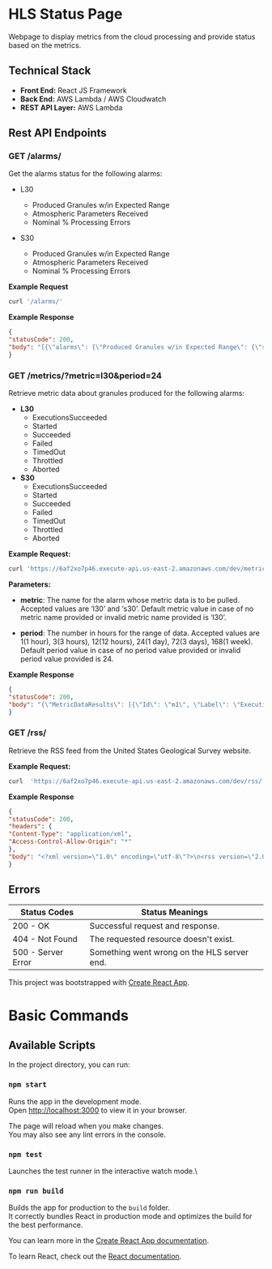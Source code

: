 # HLS Status Page

Webpage to display metrics from the cloud processing and provide status based on the metrics.

## Technical Stack

- **Front End:** React JS Framework
- **Back End:** AWS Lambda / AWS Cloudwatch
- **REST API Layer:** AWS Lambda

## Rest API Endpoints
### GET /alarms/

Get the alarms status for the following alarms:
- L30
  - Produced Granules w/in Expected Range
  - Atmospheric Parameters Received
  - Nominal % Processing Errors

- S30
  - Produced Granules w/in Expected Range
  - Atmospheric Parameters Received
  - Nominal % Processing Errors

**Example Request**
```bash
curl '/alarms/'
```

**Example Response**
```json
{
"statusCode": 200,
"body": "[{\"alarms\": {\"Produced Granules w/in Expected Range\": {\"state\": \"OK\", \"state_transitioned_timestamp\": \"2023-08-09 00:40:58.495000+00:00\", \"state_updated_timestamp\": \"2023-08-09 00:40:58.495000+00:00\"}, \"Atmospheric Parameters Received\": {\"state\": \"OK\", \"state_transitioned_timestamp\": \"2023-08-10 05:23:30.604000+00:00\", \"state_updated_timestamp\": \"2023-08-10 05:23:30.604000+00:00\"}, \"Nominal % Processing Errors\": {\"state\": \"OK\", \"state_transitioned_timestamp\": \"2023-08-10 06:39:37.381000+00:00\", \"state_updated_timestamp\": \"2023-08-10 06:39:37.381000+00:00\"}}, \"status\": \"OK\", \"alarm_name\": \"L30 Status\", \"state_updated_timestamp\": \"2023-08-09 00:40:58.495000+00:00\"}, {\"alarms\": {\"Produced Granules w/in Expected Range\": {\"state\": \"ALARM\", \"state_transitioned_timestamp\": \"2023-08-10 07:09:20.862000+00:00\", \"state_updated_timestamp\": \"2023-08-10 07:09:20.862000+00:00\"}, \"Atmospheric Parameters Received\": {\"state\": \"OK\", \"state_transitioned_timestamp\": \"2023-08-10 05:23:30.604000+00:00\", \"state_updated_timestamp\": \"2023-08-10 05:23:30.604000+00:00\"}, \"Nominal % Processing Errors\": {\"state\": \"INSUFFICIENT_DATA\", \"state_transitioned_timestamp\": \"2023-08-10 11:50:57.804000+00:00\", \"state_updated_timestamp\": \"2023-08-10 11:50:57.804000+00:00\"}}, \"status\": \"DANGER\", \"alarm_name\": \"S30 Status\", \"state_updated_timestamp\": \"2023-08-10 07:09:20.862000+00:00\"}]"
}
```

### GET /metrics/?metric=l30&period=24

Retrieve metric data about granules produced for the following alarms:

- **L30**
  - ExecutionsSucceeded
  - Started
  - Succeeded
  - Failed
  - TimedOut
  - Throttled
  - Aborted
- **S30**
  - ExecutionsSucceeded
  - Started
  - Succeeded
  - Failed
  - TimedOut
  - Throttled
  - Aborted

**Example Request:**
```bash
curl 'https://6af2xo7p46.execute-api.us-east-2.amazonaws.com/dev/metrics/?metric=l30&period=24'
```

**Parameters:**

- **metric**: The name for the alarm whose metric data is to be pulled. Accepted values are ‘l30’ and ‘s30’. Default metric value in case of no metric name provided or invalid metric name provided is ‘l30’.
  
- **period**: The number in hours for the range of data. Accepted values are 1(1 hour), 3(3 hours), 12(12 hours), 24(1 day), 72(3 days), 168(1 week). Default period value in case of no period value provided or invalid period value provided is 24.

**Example Response**
```json
{
"statusCode": 200,
"body": "{\"MetricDataResults\": [{\"Id\": \"m1\", \"Label\": \"ExecutionsSucceeded\", \"Timestamps\": [\"2023-08-09 00:00:00+00:00\"], \"Values\": [4589.0], \"StatusCode\": \"Complete\"}, {\"Id\": \"m2\", \"Label\": \"Started\", \"Timestamps\": [\"2023-08-09 00:00:00+00:00\"], \"Values\": [1907.0], \"StatusCode\": \"Complete\"}, {\"Id\": \"m3\", \"Label\": \"Succeeded\", \"Timestamps\": [\"2023-08-09 00:00:00+00:00\"], \"Values\": [4589.0], \"StatusCode\": \"Complete\"}, {\"Id\": \"m4\", \"Label\": \"Failed\", \"Timestamps\": [\"2023-08-09 00:00:00+00:00\"], \"Values\": [49.0], \"StatusCode\": \"Complete\"}, {\"Id\": \"m5\", \"Label\": \"TimedOut\", \"Timestamps\": [\"2023-08-09 00:00:00+00:00\"], \"Values\": [0.0], \"StatusCode\": \"Complete\"}, {\"Id\": \"m6\", \"Label\": \"Throttled\", \"Timestamps\": [\"2023-08-09 00:00:00+00:00\"], \"Values\": [0.0], \"StatusCode\": \"Complete\"}, {\"Id\": \"m7\", \"Label\": \"Aborted\", \"Timestamps\": [\"2023-08-09 00:00:00+00:00\"], \"Values\": [0.0], \"StatusCode\": \"Complete\"}], \"Messages\": [], \"ResponseMetadata\": {\"RequestId\": \"33351834-e202-4fdf-8076-2279366d3e71\", \"HTTPStatusCode\": 200, \"HTTPHeaders\": {\"x-amzn-requestid\": \"33351834-e202-4fdf-8076-2279366d3e71\", \"content-type\": \"text/xml\", \"content-length\": \"2319\", \"date\": \"Thu, 10 Aug 2023 16:36:23 GMT\"}, \"RetryAttempts\": 0}}"
}

```

### GET /rss/

Retrieve the RSS feed from the United States Geological Survey website.

**Example Request:**
```bash
curl  'https://6af2xo7p46.execute-api.us-east-2.amazonaws.com/dev/rss/'
```

**Example Response**
```json
{
"statusCode": 200,
"headers": {
"Content-Type": "application/xml",
"Access-Control-Allow-Origin": "*"
},
"body": "<?xml version=\"1.0\" encoding=\"utf-8\"?>\n<rss version=\"2.0\" xml:base=\"https://www.usgs.gov/\" xmlns:dc=\"http://purl.org/dc/elements/1.1/\" xmlns:content=\"http://purl.org/rss/1.0/modules/content/\" xmlns:foaf=\"http://xmlns.com/foaf/0.1/\" xmlns:og=\"http://ogp.me/ns#\" xmlns:rdfs=\"http://www.w3.org/2000/01/rdf-schema#\" xmlns:schema=\"http://schema.org/\" xmlns:sioc=\"http://rdfs.org/sioc/ns#\" xmlns:sioct=\"http://rdfs.org/sioc/types#\" xmlns:skos=\"http://www.w3.org/2004/02/skos/core#\" xmlns:xsd=\"http://www.w3.org/2001/XMLSchema#\" xmlns:atom=\"http://www.w3.org/2005/Atom\">\n <channel>\n <title>Landsat Missions</title>\n <description>RSS feed of news related to Landsat Missions</description>\n <link>https://www.usgs.gov/</link>\n <atom:link href=\"https://www.usgs.gov/science-support/322/news/feed\" rel=\"self\" type=\"application/rss+xml\" />\n <language>en</language>\n \n <item>\n<title>Current Landsat Science Team Reflects at Final Meeting</title>\n <link>https://www.usgs.gov/landsat-missions/news/current-landsat-science-team-reflects-final-meeting?utm_source=comms&amp;amp;utm_medium=rss&amp;amp;utm_campaign=news</link>\n <description>&lt;p&gt;The Winter 2023 USGS-NASA Landsat Science Team (LST) meeting was held February 7-9, 2023, at the Desert Research Institute in Reno, Nevada. This meeting concludes the five-year term of the current team. &lt;/p&gt;</description>\n <pubDate>Thu, 2 Mar 2023 15:25:54 EST\n</pubDate>\n <dc:creator>lowen@contractor.usgs.gov</dc:creator>\n <guid isPermaLink=\"false\">f0d4f95c-c6ec-45b7-91ed-b1e2dca796ff</guid>\n <author>lowen@contractor.usgs.gov (lowen@contractor.usgs.gov)</author>\n <source url=\"https://www.usgs.gov/science-support/322/news/feed\">U.S. Geological Survey</source>\n</item>\n\n </channel>\n</rss>\n"
}

```
## Errors

| **Status Codes** | **Status Meanings** |
|----------------|-------------------|
| 200 - OK | Successful request and response. |
| 404 - Not Found | The requested resource doesn't exist. |
| 500 - Server Error | Something went wrong on the HLS server end. |

This project was bootstrapped with [Create React App](https://github.com/facebook/create-react-app).
# Basic Commands

## Available Scripts

In the project directory, you can run:

### `npm start`

Runs the app in the development mode.\
Open [http://localhost:3000](http://localhost:3000) to view it in your browser.

The page will reload when you make changes.\
You may also see any lint errors in the console.

### `npm test`

Launches the test runner in the interactive watch mode.\
### `npm run build`

Builds the app for production to the `build` folder.\
It correctly bundles React in production mode and optimizes the build for the best performance.

You can learn more in the [Create React App documentation](https://facebook.github.io/create-react-app/docs/getting-started).

To learn React, check out the [React documentation](https://reactjs.org/).

